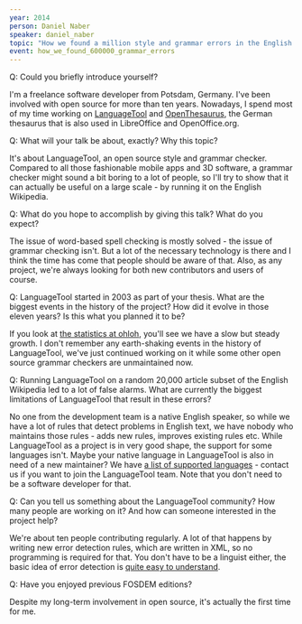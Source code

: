 ```yaml
---
year: 2014
person: Daniel Naber
speaker: daniel_naber
topic: "How we found a million style and grammar errors in the English Wikipedia... and how to fix them"
event: how_we_found_600000_grammar_errors 
---
```


Q: Could you briefly introduce yourself?

I'm a freelance software developer from Potsdam, Germany. I've been involved with open source for more than ten years. Nowadays, I spend most of my time working on [LanguageTool](http://languagetool.org) and [OpenThesaurus](http://openthesaurus.de), the German thesaurus that is also used in LibreOffice and OpenOffice.org.

Q: What will your talk be about, exactly? Why this topic?

It's about LanguageTool, an open source style and grammar checker. Compared to all those fashionable mobile apps and 3D software, a grammar checker might sound a bit boring to a lot of people, so I'll try to show that it can actually be useful on a large scale - by running it on the English Wikipedia.

Q: What do you hope to accomplish by giving this talk? What do you expect?

The issue of word-based spell checking is mostly solved - the issue of grammar checking isn't. But a lot of the necessary technology is there and I think the time has come that people should be aware of that. Also, as any project, we're always looking for both new contributors and users of course.

Q: LanguageTool started in 2003 as part of your thesis. What are the biggest events in the history of the project? How did it evolve in those eleven years? Is this what you planned it to be?

If you look at [the statistics at ohloh](http://www.ohloh.net/p/languagetool), you'll see we have a slow but steady growth. I don't remember any earth-shaking events in the history of LanguageTool, we've just continued working on it while some other open source grammar checkers are unmaintained now.

Q: Running LanguageTool on a random 20,000 article subset of the English Wikipedia led to a lot of false alarms. What are currently the biggest limitations of LanguageTool that result in these errors?

No one from the development team is a native English speaker, so while we have a lot of rules that detect problems in English text, we have nobody who maintains those rules - adds new rules, improves existing rules etc. While LanguageTool as a project is in very good shape, the support for some languages isn't. Maybe your native language in LanguageTool is also in need of a new maintainer? We have [a list of supported languages](http://languagetool.org/languages/) - contact us if you want to join the LanguageTool team. Note that you don't need to be a software developer for that.

Q: Can you tell us something about the LanguageTool community? How many people are working on it? And how can someone interested in the project help?

We're about ten people contributing regularly. A lot of that happens by writing new error detection rules, which are written in XML, so no programming is required for that. You don't have to be a linguist either, the basic idea of error detection is [quite easy to understand](http://wiki.languagetool.org/development-overview#toc0).

Q: Have you enjoyed previous FOSDEM editions?

Despite my long-term involvement in open source, it's actually the first time for me.
